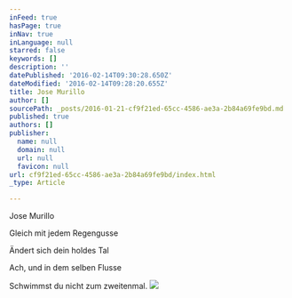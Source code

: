 ```yaml
---
inFeed: true
hasPage: true
inNav: true
inLanguage: null
starred: false
keywords: []
description: ''
datePublished: '2016-02-14T09:30:28.650Z'
dateModified: '2016-02-14T09:28:20.655Z'
title: Jose Murillo
author: []
sourcePath: _posts/2016-01-21-cf9f21ed-65cc-4586-ae3a-2b84a69fe9bd.md
published: true
authors: []
publisher:
  name: null
  domain: null
  url: null
  favicon: null
url: cf9f21ed-65cc-4586-ae3a-2b84a69fe9bd/index.html
_type: Article

---
```

Jose Murillo

Gleich mit jedem Regengusse

Ändert sich dein holdes Tal

Ach, und in dem selben Flusse

Schwimmst du nicht zum zweitenmal.
![](https://the-grid-user-content.s3-us-west-2.amazonaws.com/6a85fa5a-5bb6-48c0-b894-e1a00ea57f46.jpg)